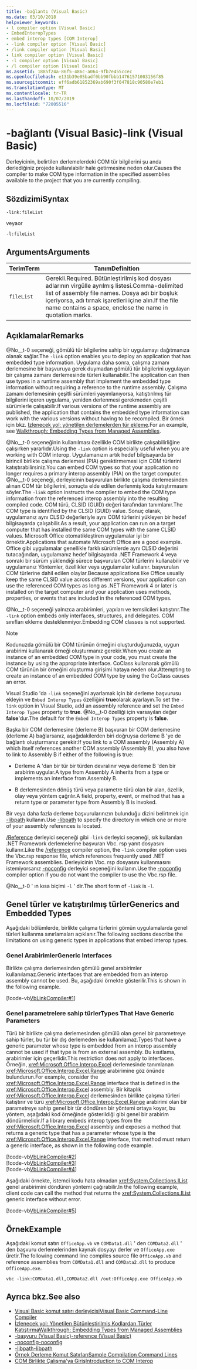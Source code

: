 ```yaml
---
title: -bağlantı (Visual Basic)
ms.date: 03/10/2018
helpviewer_keywords:
- l compiler option [Visual Basic]
- EmbedInteropTypes
- embed interop types [COM Interop]
- -link compiler option [Visual Basic]
- /link compiler option [Visual Basic]
- link compiler option [Visual Basic]
- -l compiler option [Visual Basic]
- /l compiler option [Visual Basic]
ms.assetid: 1885f24a-86f5-486c-a064-9fb7e455ccec
ms.openlocfilehash: e131b39e05badf0bb90fbbb14761571003156f85
ms.sourcegitcommit: eff6adb61852369ab690f3f047818c90580e7eb1
ms.translationtype: MT
ms.contentlocale: tr-TR
ms.lasthandoff: 10/07/2019
ms.locfileid: "72005516"
---
```

# <a name="-link-visual-basic"></a><span data-ttu-id="2103d-102">-bağlantı (Visual Basic)</span><span class="sxs-lookup"><span data-stu-id="2103d-102">-link (Visual Basic)</span></span>
<span data-ttu-id="2103d-103">Derleyicinin, belirtilen derlemelerdeki COM tür bilgilerini şu anda derlediğiniz projede kullanılabilir hale getirmesine neden olur.</span><span class="sxs-lookup"><span data-stu-id="2103d-103">Causes the compiler to make COM type information in the specified assemblies available to the project that you are currently compiling.</span></span>  
  
## <a name="syntax"></a><span data-ttu-id="2103d-104">Sözdizimi</span><span class="sxs-lookup"><span data-stu-id="2103d-104">Syntax</span></span>  
  
```console  
-link:fileList  
```

<span data-ttu-id="2103d-105">veya</span><span class="sxs-lookup"><span data-stu-id="2103d-105">or</span></span>  

```console
-l:fileList  
```  
  
## <a name="arguments"></a><span data-ttu-id="2103d-106">Arguments</span><span class="sxs-lookup"><span data-stu-id="2103d-106">Arguments</span></span>  
  
|<span data-ttu-id="2103d-107">Terim</span><span class="sxs-lookup"><span data-stu-id="2103d-107">Term</span></span>|<span data-ttu-id="2103d-108">Tanım</span><span class="sxs-lookup"><span data-stu-id="2103d-108">Definition</span></span>|  
|---|---|  
|`fileList`|<span data-ttu-id="2103d-109">Gerekli.</span><span class="sxs-lookup"><span data-stu-id="2103d-109">Required.</span></span> <span data-ttu-id="2103d-110">Bütünleştirilmiş kod dosyası adlarının virgülle ayrılmış listesi.</span><span class="sxs-lookup"><span data-stu-id="2103d-110">Comma-delimited list of assembly file names.</span></span> <span data-ttu-id="2103d-111">Dosya adı bir boşluk içeriyorsa, adı tırnak işaretleri içine alın.</span><span class="sxs-lookup"><span data-stu-id="2103d-111">If the file name contains a space, enclose the name in quotation marks.</span></span>|  
  
## <a name="remarks"></a><span data-ttu-id="2103d-112">Açıklamalar</span><span class="sxs-lookup"><span data-stu-id="2103d-112">Remarks</span></span>  
 <span data-ttu-id="2103d-113">@No__t-0 seçeneği, gömülü tür bilgilerine sahip bir uygulamayı dağıtmanıza olanak sağlar.</span><span class="sxs-lookup"><span data-stu-id="2103d-113">The `-link` option enables you to deploy an application that has embedded type information.</span></span> <span data-ttu-id="2103d-114">Uygulama daha sonra, çalışma zamanı derlemesine bir başvuruya gerek duymadan gömülü tür bilgilerini uygulayan bir çalışma zamanı derlemesinde türleri kullanabilir.</span><span class="sxs-lookup"><span data-stu-id="2103d-114">The application can then use types in a runtime assembly that implement the embedded type information without requiring a reference to the runtime assembly.</span></span> <span data-ttu-id="2103d-115">Çalışma zamanı derlemesinin çeşitli sürümleri yayımlanıyorsa, katıştırılmış tür bilgilerini içeren uygulama, yeniden derlenmesi gerekmeden çeşitli sürümlerle çalışabilir.</span><span class="sxs-lookup"><span data-stu-id="2103d-115">If various versions of the runtime assembly are published, the application that contains the embedded type information can work with the various versions without having to be recompiled.</span></span> <span data-ttu-id="2103d-116">Bir örnek için bkz. [Izlenecek yol: yönetilen derlemelerden tür ekleme](../../../standard/assembly/embed-types-visual-studio.md).</span><span class="sxs-lookup"><span data-stu-id="2103d-116">For an example, see [Walkthrough: Embedding Types from Managed Assemblies](../../../standard/assembly/embed-types-visual-studio.md).</span></span>  
  
 <span data-ttu-id="2103d-117">@No__t-0 seçeneğinin kullanılması özellikle COM birlikte çalışabilirliğine çalışırken yararlıdır.</span><span class="sxs-lookup"><span data-stu-id="2103d-117">Using the `-link` option is especially useful when you are working with COM interop.</span></span> <span data-ttu-id="2103d-118">Uygulamanızın artık hedef bilgisayarda bir birincil birlikte çalışma derlemesi (PIA) gerektirmemesi için COM türlerini katıştırabilirsiniz.</span><span class="sxs-lookup"><span data-stu-id="2103d-118">You can embed COM types so that your application no longer requires a primary interop assembly (PIA) on the target computer.</span></span> <span data-ttu-id="2103d-119">@No__t-0 seçeneği, derleyicinin başvurulan birlikte çalışma derlemesinden alınan COM tür bilgilerini, sonuçta elde edilen derlenmiş koda katıştırmasını söyler.</span><span class="sxs-lookup"><span data-stu-id="2103d-119">The `-link` option instructs the compiler to embed the COM type information from the referenced interop assembly into the resulting compiled code.</span></span> <span data-ttu-id="2103d-120">COM türü, CLSID (GUID) değeri tarafından tanımlanır.</span><span class="sxs-lookup"><span data-stu-id="2103d-120">The COM type is identified by the CLSID (GUID) value.</span></span> <span data-ttu-id="2103d-121">Sonuç olarak, uygulamanız aynı CLSID değerleriyle aynı COM türlerini yükleyen bir hedef bilgisayarda çalışabilir.</span><span class="sxs-lookup"><span data-stu-id="2103d-121">As a result, your application can run on a target computer that has installed the same COM types with the same CLSID values.</span></span> <span data-ttu-id="2103d-122">Microsoft Office otomatikleştiren uygulamalar iyi bir örnektir.</span><span class="sxs-lookup"><span data-stu-id="2103d-122">Applications that automate Microsoft Office are a good example.</span></span> <span data-ttu-id="2103d-123">Office gibi uygulamalar genellikle farklı sürümlerde aynı CLSID değerini tutacağından, uygulamanız hedef bilgisayarda .NET Framework 4 veya sonraki bir sürüm yüklendiği sürece başvurulan COM türlerini kullanabilir ve uygulamanız Yöntemler, özellikler veya uygulamalar kullanır. başvurulan COM türlerine dahil edilen olaylar.</span><span class="sxs-lookup"><span data-stu-id="2103d-123">Because applications like Office usually keep the same CLSID value across different versions, your application can use the referenced COM types as long as .NET Framework 4 or later is installed on the target computer and your application uses methods, properties, or events that are included in the referenced COM types.</span></span>  
  
 <span data-ttu-id="2103d-124">@No__t-0 seçeneği yalnızca arabirimleri, yapıları ve temsilcileri katıştırır.</span><span class="sxs-lookup"><span data-stu-id="2103d-124">The `-link` option embeds only interfaces, structures, and delegates.</span></span> <span data-ttu-id="2103d-125">COM sınıfları ekleme desteklenmiyor.</span><span class="sxs-lookup"><span data-stu-id="2103d-125">Embedding COM classes is not supported.</span></span>  
  
> [!NOTE]
> <span data-ttu-id="2103d-126">Kodunuzda gömülü bir COM türünün örneğini oluşturduğunuzda, uygun arabirimi kullanarak örneği oluşturmanız gerekir.</span><span class="sxs-lookup"><span data-stu-id="2103d-126">When you create an instance of an embedded COM type in your code, you must create the instance by using the appropriate interface.</span></span> <span data-ttu-id="2103d-127">CoClass kullanarak gömülü COM türünün bir örneğini oluşturma girişimi hataya neden olur.</span><span class="sxs-lookup"><span data-stu-id="2103d-127">Attempting to create an instance of an embedded COM type by using the CoClass causes an error.</span></span>  
  
 <span data-ttu-id="2103d-128">Visual Studio 'da `-link` seçeneğini ayarlamak için bir derleme başvurusu ekleyin ve `Embed Interop Types` özelliğini **true**olarak ayarlayın.</span><span class="sxs-lookup"><span data-stu-id="2103d-128">To set the `-link` option in Visual Studio, add an assembly reference and set the `Embed Interop Types` property to **true**.</span></span> <span data-ttu-id="2103d-129">@No__t-0 özelliği için varsayılan değer **false**'dur.</span><span class="sxs-lookup"><span data-stu-id="2103d-129">The default for the `Embed Interop Types` property is **false**.</span></span>  
  
 <span data-ttu-id="2103d-130">Başka bir COM derlemesine (derleme B) başvuran bir COM derlemesine (derleme A) bağlarsanız, aşağıdakilerden biri doğruysa derleme B 'ye de bağlantı oluşturmanız gerekir:</span><span class="sxs-lookup"><span data-stu-id="2103d-130">If you link to a COM assembly (Assembly A) which itself references another COM assembly (Assembly B), you also have to link to Assembly B if either of the following is true:</span></span>  
  
- <span data-ttu-id="2103d-131">Derleme A 'dan bir tür bir türden devralınır veya derleme B 'den bir arabirim uygular.</span><span class="sxs-lookup"><span data-stu-id="2103d-131">A type from Assembly A inherits from a type or implements an interface from Assembly B.</span></span>  
  
- <span data-ttu-id="2103d-132">B derlemesinden dönüş türü veya parametre türü olan bir alan, özellik, olay veya yöntem çağrılır.</span><span class="sxs-lookup"><span data-stu-id="2103d-132">A field, property, event, or method that has a return type or parameter type from Assembly B is invoked.</span></span>  
  
 <span data-ttu-id="2103d-133">Bir veya daha fazla derleme başvurularınızın bulunduğu dizini belirtmek için [-libpath](libpath.md) kullanın.</span><span class="sxs-lookup"><span data-stu-id="2103d-133">Use [-libpath](libpath.md) to specify the directory in which one or more of your assembly references is located.</span></span>  
  
 <span data-ttu-id="2103d-134">[/Reference](reference.md) derleyici seçeneği gibi `-link` derleyici seçeneği, sık kullanılan .NET Framework derlemelerine başvuran Vbc. rsp yanıt dosyasını kullanır.</span><span class="sxs-lookup"><span data-stu-id="2103d-134">Like the [/reference](reference.md) compiler option, the `-link` compiler option uses the Vbc.rsp response file, which references frequently used .NET Framework assemblies.</span></span> <span data-ttu-id="2103d-135">Derleyicinin Vbc. rsp dosyasını kullanmasını istemiyorsanız [-noconfig](noconfig.md) derleyici seçeneğini kullanın.</span><span class="sxs-lookup"><span data-stu-id="2103d-135">Use the [-noconfig](noconfig.md) compiler option if you do not want the compiler to use the Vbc.rsp file.</span></span>  
  
 <span data-ttu-id="2103d-136">@No__t-0 ' ın kısa biçimi `-l` ' dir.</span><span class="sxs-lookup"><span data-stu-id="2103d-136">The short form of `-link` is `-l`.</span></span>  
  
## <a name="generics-and-embedded-types"></a><span data-ttu-id="2103d-137">Genel türler ve katıştırılmış türler</span><span class="sxs-lookup"><span data-stu-id="2103d-137">Generics and Embedded Types</span></span>  
 <span data-ttu-id="2103d-138">Aşağıdaki bölümlerde, birlikte çalışma türlerini gömün uygulamalarda genel türleri kullanma sınırlamaları açıklanır.</span><span class="sxs-lookup"><span data-stu-id="2103d-138">The following sections describe the limitations on using generic types in applications that embed interop types.</span></span>  
  
### <a name="generic-interfaces"></a><span data-ttu-id="2103d-139">Genel Arabirimler</span><span class="sxs-lookup"><span data-stu-id="2103d-139">Generic Interfaces</span></span>  
 <span data-ttu-id="2103d-140">Birlikte çalışma derlemesinden gömülü genel arabirimler kullanılamaz.</span><span class="sxs-lookup"><span data-stu-id="2103d-140">Generic interfaces that are embedded from an interop assembly cannot be used.</span></span> <span data-ttu-id="2103d-141">Bu, aşağıdaki örnekte gösterilir.</span><span class="sxs-lookup"><span data-stu-id="2103d-141">This is shown in the following example.</span></span>  
  
 [!code-vb[VbLinkCompiler#1](~/samples/snippets/visualbasic/VS_Snippets_VBCSharp/vblinkcompiler/vb/module1.vb#1)]  
  
### <a name="types-that-have-generic-parameters"></a><span data-ttu-id="2103d-142">Genel parametrelere sahip türler</span><span class="sxs-lookup"><span data-stu-id="2103d-142">Types That Have Generic Parameters</span></span>  
 <span data-ttu-id="2103d-143">Türü bir birlikte çalışma derlemesinden gömülü olan genel bir parametreye sahip türler, bu tür bir dış derlemeden ise kullanılamaz.</span><span class="sxs-lookup"><span data-stu-id="2103d-143">Types that have a generic parameter whose type is embedded from an interop assembly cannot be used if that type is from an external assembly.</span></span> <span data-ttu-id="2103d-144">Bu kısıtlama, arabirimler için geçerlidir.</span><span class="sxs-lookup"><span data-stu-id="2103d-144">This restriction does not apply to interfaces.</span></span> <span data-ttu-id="2103d-145">Örneğin, <xref:Microsoft.Office.Interop.Excel> derlemesinde tanımlanan <xref:Microsoft.Office.Interop.Excel.Range> arabirimine göz önünde bulundurun.</span><span class="sxs-lookup"><span data-stu-id="2103d-145">For example, consider the <xref:Microsoft.Office.Interop.Excel.Range> interface that is defined in the <xref:Microsoft.Office.Interop.Excel> assembly.</span></span> <span data-ttu-id="2103d-146">Bir kitaplık <xref:Microsoft.Office.Interop.Excel> derlemesinden birlikte çalışma türleri katıştırır ve türü <xref:Microsoft.Office.Interop.Excel.Range> arabirimi olan bir parametreye sahip genel bir tür döndüren bir yöntemi ortaya koyar, bu yöntem, aşağıdaki kod örneğinde gösterildiği gibi genel bir arabirim döndürmelidir.</span><span class="sxs-lookup"><span data-stu-id="2103d-146">If a library embeds interop types from the <xref:Microsoft.Office.Interop.Excel> assembly and exposes a method that returns a generic type that has a parameter whose type is the <xref:Microsoft.Office.Interop.Excel.Range> interface, that method must return a generic interface, as shown in the following code example.</span></span>  
  
 [!code-vb[VbLinkCompiler#2](~/samples/snippets/visualbasic/VS_Snippets_VBCSharp/vblinkcompiler/vb/utility.vb#2)]  
[!code-vb[VbLinkCompiler#3](~/samples/snippets/visualbasic/VS_Snippets_VBCSharp/vblinkcompiler/vb/utility.vb#3)]  
[!code-vb[VbLinkCompiler#4](~/samples/snippets/visualbasic/VS_Snippets_VBCSharp/vblinkcompiler/vb/utility.vb#4)]  
  
 <span data-ttu-id="2103d-147">Aşağıdaki örnekte, istemci kodu hata olmadan <xref:System.Collections.IList> genel arabirimini döndüren yöntemi çağırabilir.</span><span class="sxs-lookup"><span data-stu-id="2103d-147">In the following example, client code can call the method that returns the <xref:System.Collections.IList> generic interface without error.</span></span>  
  
 [!code-vb[VbLinkCompiler#5](~/samples/snippets/visualbasic/VS_Snippets_VBCSharp/vblinkcompiler/vb/module1.vb#5)]  
  
## <a name="example"></a><span data-ttu-id="2103d-148">Örnek</span><span class="sxs-lookup"><span data-stu-id="2103d-148">Example</span></span>  
 <span data-ttu-id="2103d-149">Aşağıdaki komut satırı `OfficeApp.vb` ve `COMData1.dll` ' den `COMData2.dll` ' den başvuru derlemelerinden kaynak dosyayı derler ve `OfficeApp.exe` üretir.</span><span class="sxs-lookup"><span data-stu-id="2103d-149">The following command line compiles source file `OfficeApp.vb` and reference assemblies from `COMData1.dll` and `COMData2.dll` to produce `OfficeApp.exe`.</span></span>  
  
```console  
vbc -link:COMData1.dll,COMData2.dll /out:OfficeApp.exe OfficeApp.vb  
```  
  
## <a name="see-also"></a><span data-ttu-id="2103d-150">Ayrıca bkz.</span><span class="sxs-lookup"><span data-stu-id="2103d-150">See also</span></span>

- [<span data-ttu-id="2103d-151">Visual Basic komut satırı derleyicisi</span><span class="sxs-lookup"><span data-stu-id="2103d-151">Visual Basic Command-Line Compiler</span></span>](index.md)
- [<span data-ttu-id="2103d-152">İzlenecek yol: Yönetilen Bütünleştirilmiş Kodlardan Türler Katıştırma</span><span class="sxs-lookup"><span data-stu-id="2103d-152">Walkthrough: Embedding Types from Managed Assemblies</span></span>](../../../standard/assembly/embed-types-visual-studio.md)
- [<span data-ttu-id="2103d-153">-başvuru (Visual Basic)</span><span class="sxs-lookup"><span data-stu-id="2103d-153">-reference (Visual Basic)</span></span>](reference.md)
- [<span data-ttu-id="2103d-154">-noconfig</span><span class="sxs-lookup"><span data-stu-id="2103d-154">-noconfig</span></span>](noconfig.md)
- [<span data-ttu-id="2103d-155">-libpath</span><span class="sxs-lookup"><span data-stu-id="2103d-155">-libpath</span></span>](libpath.md)
- [<span data-ttu-id="2103d-156">Örnek Derleme Komut Satırları</span><span class="sxs-lookup"><span data-stu-id="2103d-156">Sample Compilation Command Lines</span></span>](sample-compilation-command-lines.md)
- [<span data-ttu-id="2103d-157">COM Birlikte Çalışma'ya Giriş</span><span class="sxs-lookup"><span data-stu-id="2103d-157">Introduction to COM Interop</span></span>](../../../visual-basic/programming-guide/com-interop/introduction-to-com-interop.md)
